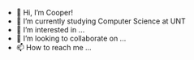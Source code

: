 - 👋 Hi, I’m Cooper!
- 🌱 I’m currently studying Computer Science at UNT
- 👀 I’m interested in ...
- 💞️ I’m looking to collaborate on ...
- 📫 How to reach me ...

<!---
coh-ui/coh-ui is a ✨ special ✨ repository because its `README.md` (this file) appears on your GitHub profile.
You can click the Preview link to take a look at your changes.
--->
